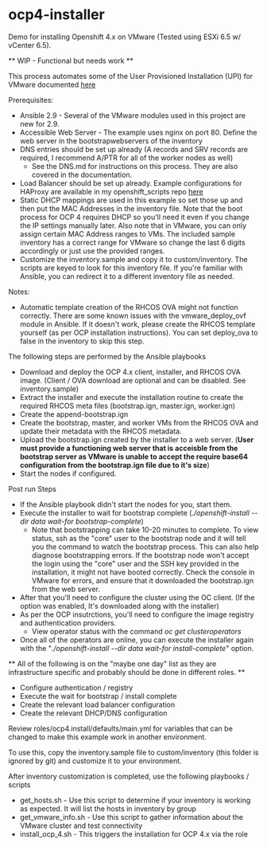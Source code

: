 # ocp4-installer
Demo for installing Openshift 4.x on VMware (Tested using ESXi 6.5 w/ vCenter 6.5).

** WIP - Functional but needs work **

This process automates some of the User Provisioned Installation (UPI) for VMware documented [here](https://docs.openshift.com/container-platform/4.2/installing/installing_vsphere/installing-vsphere.html#installation-dns-user-infra_installing-vsphere)

Prerequisites:
- Ansible 2.9 - Several of the VMware modules used in this project are new for 2.9.
- Accessible Web Server - The example uses nginx on port 80. Define the web server in the bootstrapwebservers of the inventory
- DNS entries should be set up already (A records and SRV records are required, I recommend A/PTR for all of the worker nodes as well)
  - See the DNS.md for instructions on this process. They are also covered in the documentation.
- Load Balancer should be set up already. Example configurations for HAProxy are available in my openshift_scripts repo [here](https://github.com/ekrunch/openshift_scripts/tree/master/4.1/UPI)
- Static DHCP mappings are used in this example so set those up and then put the MAC Addresses in the inventory file. Note that the boot process for OCP 4 requires DHCP so you'll need it even if you change the IP settings manually later. Also note that in VMware, you can only assign certain MAC Address ranges to VMs. The included sample inventory has a correct range for VMware so change the last 6 digits accordingly or just use the provided ranges.
- Customize the inventory.sample and copy it to custom/inventory. The scripts are keyed to look for this inventory file. If you're familiar with Ansible, you can redirect it to a different inventory file as needed.

Notes:
- Automatic template creation of the RHCOS OVA might not function correctly. There are some known issues with the vmware_deploy_ovf module in Ansible. If it doesn't work, please create the RHCOS template yourself (as per OCP installation instructions). You can set deploy_ova to false in the inventory to skip this step.

The following steps are performed by the Ansible playbooks
- Download and deploy the OCP 4.x client, installer, and RHCOS OVA image. (Client / OVA download are optional and can be disabled. See inventory.sample)
- Extract the installer and execute the installation routine to create the required RHCOS meta files (bootstrap.ign, master.ign, worker.ign)
- Create the append-bootstrap.ign
- Create the bootstrap, master, and worker VMs from the RHCOS OVA and update their metadata with the RHCOS metadata.
- Upload the bootstrap.ign created by the installer to a web server. (**User must provide a functioning web server that is acceisble from the bootstrap server as VMware is unable to accept the require base64 configuration from the bootstrap.ign file due to it's size**)
- Start the nodes if configured.

Post run Steps
- If the Ansible playbook didn't start the nodes for you, start them. 
- Execute the installer to wait for bootstrap complete (_./openshift-install --dir data wait-for bootstrap-complete_)
  - Note that bootstrapping can take 10-20 minutes to complete. To view status, ssh as the "core" user to the bootstrap node and it will tell you the command to watch the bootstrap process. This can also help diagnose bootstrapping errors. If the bootstrap node won't accept the login using the "core" user and the SSH key provided in the installation, it might not have booted correctly. Check the console in VMware for errors, and ensure that it downloaded the bootstrap.ign from the web server.
- After that you'll need to configure the cluster using the OC client. (If the option was enabled, It's downloaded along with the installer) 
- As per the OCP insutrctions, you'll need to configure the image registry and authentication providers.
  - View operator status with the command _oc get clusteroperators_
- Once all of the operators are online, you can execute the installer again with the "_./openshift-install --dir data wait-for install-complete_" option.

** All of the following is on the "maybe one day" list as they are infrastructure specific and probably should be done in different roles. **

- Configure authentication / registry
- Execute the wait for bootstrap / install complete
- Create the relevant load balancer configuration
- Create the relevant DHCP/DNS configuration

Review roles/ocp4.install/defaults/main.yml for variables that can be changed to make this example work in another environment.

To use this, copy the inventory.sample file to custom/inventory (this folder is ignored by git) and customize it to your environment.

After inventory customization is completed, use the following playbooks / scripts
- get_hosts.sh - Use this script to determine if your inventory is working as expected. It will list the hosts in inventory by group
- get_vmware_info.sh - Use this script to gather information about the VMware cluster and test connectivity
- install_ocp_4.sh - This triggers the installation for OCP 4.x via the role

